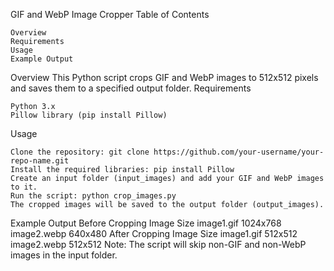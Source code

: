 GIF and WebP Image Cropper
Table of Contents

    Overview
    Requirements
    Usage
    Example Output

Overview
This Python script crops GIF and WebP images to 512x512 pixels and saves them to a specified output folder.
Requirements

    Python 3.x
    Pillow library (pip install Pillow)

Usage

    Clone the repository: git clone https://github.com/your-username/your-repo-name.git
    Install the required libraries: pip install Pillow
    Create an input folder (input_images) and add your GIF and WebP images to it.
    Run the script: python crop_images.py
    The cropped images will be saved to the output folder (output_images).

Example Output
Before Cropping
Image	Size
image1.gif	1024x768
image2.webp	640x480
After Cropping
Image	Size
image1.gif	512x512
image2.webp	512x512
Note: The script will skip non-GIF and non-WebP images in the input folder.
